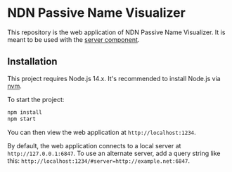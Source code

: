 # NDN Passive Name Visualizer

This repository is the web application of NDN Passive Name Visualizer.
It is meant to be used with the [server component](https://github.com/10th-ndn-hackathon/namevis).

## Installation

This project requires Node.js 14.x.
It's recommended to install Node.js via [nvm](https://github.com/nvm-sh/nvm).

To start the project:

```bash
npm install
npm start
```

You can then view the web application at `http://localhost:1234`.

By default, the web application connects to a local server at `http://127.0.0.1:6847`.
To use an alternate server, add a query string like this: `http://localhost:1234/#server=http://example.net:6847`.
